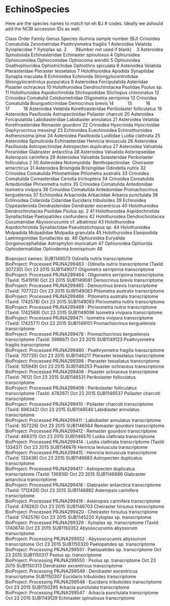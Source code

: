 # EchinoSpecies

Here are the species names to match tot eh BJ # codes. Ideally we ashould add the NCBI accession IDs as well.


Class	Order	Family	Genus	Species	illumina sample number (BJ)
Crinoidea  	Comatulida	Zenometridae	Psathryometra	fragilis	1
Asteroidea	Velatida	Xyloplacidae ?	Xyloplax	sp.	2
 	 	 	(Number not used if blank) 	 	3
Asteroidea	Spinulosida	Echinasteridae 	Echinaster	spinulosus	4
Ophiuroidea	Ophiocomidea	Ophiocomidae	Ophiocoma	wendtii	5
Ophiuroidea	Gnathophiuridea	Ophiotrichidae	Ophiothrix	spiculata	6
Asteroidea	Velatida	Pterasteridae	Pteraster	tesselatus	7
Holothuroidea	Apodida	Synaptidae	Synapta	maculata	8
Echinoidea	Echinoida	Strongylocentrotidae	Strongylocentrotus	purpuratus	9
Asteroidea	Forcipulatida	Asteriidae	Pisaster	ochraceus	10
Holothuroidea	Dendrochirotacea	Psolidae	Psolus	sp.	11
Holothuroidea	Aspidochirotida	Stichopodidae	Stichopus	chloronatus 	12
Crinoidea	Comatulid	Colobometridae	Oligometra	serripinna	13
Crinoidea	Comatulida	Bourgueticrinidae	Democrinus	brevis	14
 	 	 	 	 	15
 	 	 	 	 	16
 	 	 	 	 	17
 	 	 	 	 	18
Asteroidea	Velatida	Korethrasteridae	Peribolaster	folliculatus	19
Asteroidea	Paxillosida	Astropectinidae	Psilaster	charcoti	20
Asteroidea	Forcipulatida	Labidiasteridae	Labidiaster	annulatus	21
Asteroidea	Velatida	Korethrasteridae	Remaster	gourdoni	22
Crinoidea	Hyocrinida	Hyocrinidae	Gephyrocrinus	messingi	23
Echinoidea	Euechinoidea	Echinothuroidea	Asthenosoma	ijimai	24
Asteroidea	Paxillosida	Luidiidae	Luidia	clathrata	25
Asteroidea	Spinulosida	Echinasteridae	Henricia	leviuscula	26
Asteroidea	Paxillosida	Astropectinidae	Astropecten	duplicatus	27
Asteroidea	Valvatida	Poraniidae	Glabraster	antarctica	28
Asteroidea	Valvatida	Asteropseidae	Asteropsis	carinifera	29
Asteroidea	Valvatida	Solasteridae	Peribolaster	folliculatus 2	30
Asteroidea	Notomyotida 	Benthopectinidae 	Cheiraster	antarcticus	31
Asteroidea	Brisingida	Brisingidae	Odindella 	nutrix	32
Crinoidea	Comatulida	Ptilometridae	Ptilometra	australis	33
Crinoidea	Comatulida	Comasteridae	Cenolia	trichoptera	34
Crinoidea	Comatulida	Antedonidae	Phrixometra	nutrix	35
Crinoidea	Comatulida	Antedonidae	Isometra 	vivipara 	36
Crinoidea	Comatulida	 Antedonidae	Promachocrinus	kerguelensis	37
Echinoidea	Arbacioida	Arbaciidae	Arbacia 	punctulata	38
Echinoidea	Cidaroida	Cidaridae	Eucidaris 	tribuloides	39
Echinoidea	Clypeasteroida	Dendrasteridae	Dendraster 	excentricus	40
Holothuroidea	Dendrochirotacea	Psolidae	Psolus	sp. 2	41
Holothuroidea	Aspidochirotida	Synallactidae	Paelopatides	confundens	42
Holothuroidea	Dendrochirotacea	Cucumariidae 	Abyssocucumis	cf. albatrossi	43
Holothuroidea	Aspidochirotida	Synallactidae	Pseudostichopus	sp.	44
Holothuroidea	Molpadida	Molpadidae	Molpadia	granulata	45
Holothuroidea	Elasipodida	Laetmogonidae	Synallactes	sp.	46
Ophiuroidea	Euryalida 	Gorgonocephalidae	Astrophyton 	muricatum	47
Ophiuroidea	Ophiurida	Ophiodermatidae	Ophioderma	brevispinum	48




Bioproject names:
SUB1149073	Odinella	nutrix transcriptome		
 BioProject: Processed
PRJNA299463 : Odinella nutrix transcriptome (TaxId: 307230)
Oct 23 2015
SUB1149077	Oligometra	serripinna transcriptome		
 BioProject: Processed
PRJNA299464 : Oligometra serripinna transcriptome (TaxId: 1541919)
Oct 23 2015
SUB1149081	Democrinus	brevis transcriptome		
 BioProject: Processed
PRJNA299465 : Democrinus brevis transcriptome (TaxId: 707722)
Oct 23 2015
SUB1149083	Ptilometra	australis transcriptome		
 BioProject: Processed
PRJNA299466 : Ptilometra australis transcriptome (TaxId: 1742578)
Oct 23 2015
SUB1149093	Phrixometra	nutrix transcriptome		
 BioProject: Processed
PRJNA299469 : Phrixometra nutrix transcriptome (TaxId: 1742589)
Oct 23 2015
SUB1149096	Isometra vivipara transcriptome		
 BioProject: Processed
PRJNA299471 : Isometra vivipara transcriptome (TaxId: 1742577)
Oct 23 2015
SUB1149101	Promachocrinus	kerguelensis transcriptome		
 BioProject: Processed
PRJNA299478 : Promachocrinus kerguelensis transcriptome (TaxId: 398667)
Oct 23 2015
SUB1149123	Psathryometra	fragilis transcriptome		
 BioProject: Processed
PRJNA299480 : Psathryometra fragilis transcriptome (TaxId: 707735)
Oct 23 2015
SUB1146217	Pteraster	tesselatus transcriptome		
 BioProject: Processed
PRJNA299398 : Pteraster tesselatus transcriptome (TaxId: 105949)
Oct 23 2015
SUB1146253	Pisaster	ochraceus transcriptome		
 BioProject: Processed
PRJNA299406 : Pisaster ochraceus transcriptome (TaxId: 7612)
Oct 23 2015
SUB1146531	Peribolaster	folliculatus transcriptome		
 BioProject: Processed
PRJNA299409 : Peribolaster folliculatus transcriptome (TaxId: 478267)
Oct 23 2015
SUB1146537	Psilaster	charcoti transcriptome		
 BioProject: Processed
PRJNA299410 : Psilaster charcoti transcriptome (TaxId: 696342)
Oct 23 2015
SUB1146540	Labidiaster	annulatus transcriptome		
 BioProject: Processed
PRJNA299411 : Labidiaster annulatus transcriptome (TaxId: 307226)
Oct 23 2015
SUB1146564	Remaster	gourdoni transcriptome		
 BioProject: Processed
PRJNA299412 : Remaster gourdoni transcriptome (TaxId: 468311)
Oct 23 2015
SUB1146570	Luidia	clathrata transcriptome		
 BioProject: Processed
PRJNA299414 : Luidia clathrata transcriptome (TaxId: 133437)
Oct 23 2015
SUB1146676	Henricia leviuscula transcriptome		
 BioProject: Processed
PRJNA299415 : Henricia leviuscula transcriptome (TaxId: 133436)
Oct 23 2015
SUB1146683	Astropecten	duplicatus transcriptome		
 BioProject: Processed
PRJNA299417 : Astropecten duplicatus transcriptome (TaxId: 136938)
Oct 23 2015
SUB1146688	Glabraster antarctica transcriptome		
 BioProject: Processed
PRJNA299418 : Glabraster antarctica transcriptome (TaxId: 1712426)
Oct 23 2015
SUB1146692	Asteropsis	carinifera transcriptome		
 BioProject: Processed
PRJNA299419 : Asteropsis carinifera transcriptome (TaxId: 478282)
Oct 23 2015
SUB1146703	Cheiraster hirsutus transcriptome		
 BioProject: Processed
PRJNA299420 : Cheiraster hirsutus transcriptome (TaxId: 1742576)
Oct 23 2015
SUB1145220	Xyloplax sp. transcriptome		
 BioProject: Processed
PRJNA299326 : Xyloplax sp. transcriptome (TaxId: 1740674)
Oct 23 2015
SUB1150352	Abyssocucumis	abyssorum transcriptome		
 BioProject: Processing
PRJNA299552 : Abyssocucumis abyssorum transcriptome
Oct 23 2015
SUB1150320	Paelopatides	sp. transcriptome		
 BioProject: Processing
PRJNA299551 : Paelopatides sp. transcriptome
Oct 23 2015
SUB1150317	Psolus sp. transcriptome		
 BioProject: Processing
PRJNA299550 : Psolus sp. transcriptome
Oct 23 2015
SUB1150313	Dendraster excentricus transcriptome		
 BioProject: Processing
PRJNA299549 : Dendraster excentricus transcriptome
SUB1150307	Eucidaris tribuloides transcriptome		
 BioProject: Processing
PRJNA299548 : Eucidaris tribuloides transcriptome
Oct 23 2015
SUB1150295	Arbacia punctulata transcriptome		
 BioProject: Processing
PRJNA299547 : Arbacia punctulata transcriptome
Oct 23 2015
SUB1149129	Echinaster	spinulosus transcriptome	
